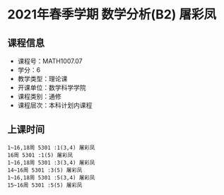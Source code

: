 # 2021年春季学期 数学分析(B2) 屠彩凤






## 课程信息

- 课程号：MATH1007.07
- 学分：6
- 教学类型：理论课
- 开课单位：数学科学学院
- 课程类别：通修
- 课程层次：本科计划内课程

## 上课时间

```
1~16,18周 5301 :1(3,4) 屠彩凤
16周 5301 :1(5) 屠彩凤
1~16,18周 5301 :3(3,4) 屠彩凤
14~16周 5301 :3(5) 屠彩凤
1~16,18周 5301 :5(3,4) 屠彩凤
15~16周 5301 :5(5) 屠彩凤
```

